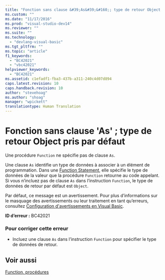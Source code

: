 ```yaml
---
title: "Fonction sans clause &#39;As&#39;&#160;; type de retour Object pris par d&#233;faut | Microsoft Docs"
ms.custom: ""
ms.date: "11/17/2016"
ms.prod: "visual-studio-dev14"
ms.reviewer: ""
ms.suite: ""
ms.technology: 
  - "devlang-visual-basic"
ms.tgt_pltfrm: ""
ms.topic: "article"
f1_keywords: 
  - "BC42021"
  - "vbc42021"
helpviewer_keywords: 
  - "BC42021"
ms.assetid: c1efadf1-fba3-437b-a311-240c4d07d894
caps.latest.revision: 10
caps.handback.revision: 10
author: "stevehoag"
ms.author: "shoag"
manager: "wpickett"
translationtype: Human Translation
---
```

# Fonction sans clause &#39;As&#39;&#160;; type de retour Object pris par d&#233;faut
Une procédure `Function` ne spécifie pas de clause `As`.  
  
 Une clause `As` identifie un type de données à associer à un élément de programmation. Dans une [Function Statement](../../visual-basic/language-reference/statements/function-statement.md), elle spécifie le type de données de la valeur que la procédure `Function` retourne au code appelant. Si vous n’incluez pas de clause `As` dans l’instruction `Function`, le type de données de retour par défaut est `Object`.  
  
 Par défaut, ce message est un avertissement. Pour plus d’informations sur le masquage des avertissements ou leur traitement en tant qu’erreurs, consultez [Configuration d'avertissements en Visual Basic](/visual-studio/ide/configuring-warnings-in-visual-basic).  
  
 **ID d’erreur :** BC42021  
  
### Pour corriger cette erreur  
  
-   Incluez une clause `As` dans l’instruction `Function` pour spécifier le type de données de retour.  
  
## Voir aussi  
 [Function, procédures](../../visual-basic/programming-guide/language-features/procedures/function-procedures.md)
